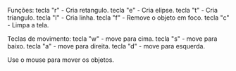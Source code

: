 Funções:
  tecla "r" - Cria retangulo.
  tecla "e" - Cria elipse.
  tecla "t" - Cria triangulo.
  tecla "l" - Cria linha.
  tecla "f" - Remove o objeto em foco.
  tecla "c" - Limpa a tela.
  
  Teclas de movimento:
    tecla "w" - move para cima.
    tecla "s" - move para baixo.
    tecla "a" - move para direita.
    tecla "d" - move para esquerda.
  
  Use o mouse para mover os objetos.

